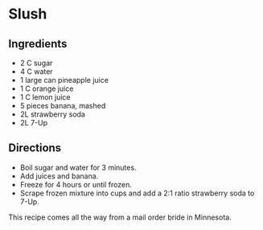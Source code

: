 # Slush

## Ingredients
- 2 C sugar
- 4 C water
- 1 large can pineapple juice
- 1 C orange juice
- 1 C lemon juice
- 5 pieces banana, mashed
- 2L strawberry soda
- 2L 7-Up

## Directions
- Boil sugar and water for 3 minutes.
- Add juices and banana.
- Freeze for 4 hours or until frozen.
- Scrape frozen mixture into cups and add a 2:1 ratio strawberry soda to 7-Up.

This recipe comes all the way from a mail order bride in Minnesota.
